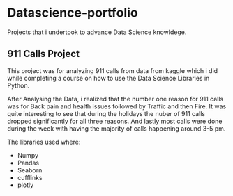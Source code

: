 # Datascience-portfolio
 Projects that i undertook to advance Data Science knowldege.  
 
 ## 911 Calls Project 
 This project was for analyzing 911 calls from data from kaggle which i did while completing 
 a course on how to use the Data Science Libraries in Python. 
 
 After Analysing the Data, i realized that the number one reason for 911 calls was for 
 Back pain and health issues followed by Traffic and then Fire. It was quite interesting 
 to see that during the holidays the nuber of 911 calls dropped significantly for all three
 reasons. And lastly most calls were done during the week with having the majority of calls
 happening around 3-5 pm. 
 
 The libraries used where:
 - Numpy
 - Pandas
 - Seaborn
 - cufflinks
 - plotly 
 
